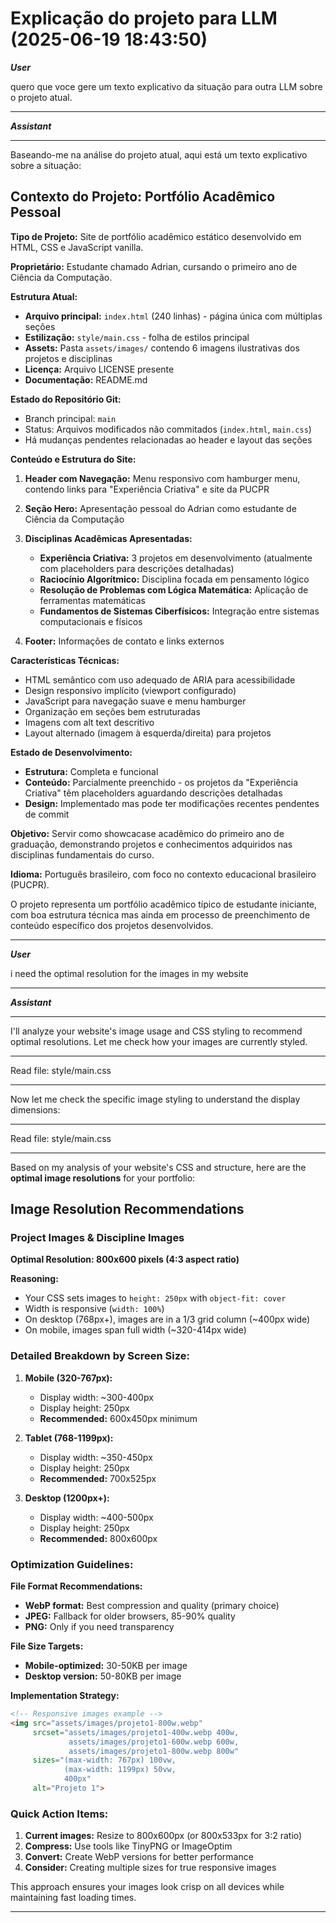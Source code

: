 <!-- Generated by SpecStory -->

# Explicação do projeto para LLM (2025-06-19 18:43:50)

_**User**_

quero que voce gere um texto explicativo da situação para outra LLM sobre o projeto atual.

---

_**Assistant**_



---

Baseando-me na análise do projeto atual, aqui está um texto explicativo sobre a situação:

## Contexto do Projeto: Portfólio Acadêmico Pessoal

**Tipo de Projeto:** Site de portfólio acadêmico estático desenvolvido em HTML, CSS e JavaScript vanilla.

**Proprietário:** Estudante chamado Adrian, cursando o primeiro ano de Ciência da Computação.

**Estrutura Atual:**
- **Arquivo principal:** `index.html` (240 linhas) - página única com múltiplas seções
- **Estilização:** `style/main.css` - folha de estilos principal
- **Assets:** Pasta `assets/images/` contendo 6 imagens ilustrativas dos projetos e disciplinas
- **Licença:** Arquivo LICENSE presente
- **Documentação:** README.md

**Estado do Repositório Git:**
- Branch principal: `main`
- Status: Arquivos modificados não commitados (`index.html`, `main.css`)
- Há mudanças pendentes relacionadas ao header e layout das seções

**Conteúdo e Estrutura do Site:**

1. **Header com Navegação:** Menu responsivo com hamburger menu, contendo links para "Experiência Criativa" e site da PUCPR

2. **Seção Hero:** Apresentação pessoal do Adrian como estudante de Ciência da Computação

3. **Disciplinas Acadêmicas Apresentadas:**
   - **Experiência Criativa:** 3 projetos em desenvolvimento (atualmente com placeholders para descrições detalhadas)
   - **Raciocínio Algorítmico:** Disciplina focada em pensamento lógico
   - **Resolução de Problemas com Lógica Matemática:** Aplicação de ferramentas matemáticas
   - **Fundamentos de Sistemas Ciberfísicos:** Integração entre sistemas computacionais e físicos

4. **Footer:** Informações de contato e links externos

**Características Técnicas:**
- HTML semântico com uso adequado de ARIA para acessibilidade
- Design responsivo implícito (viewport configurado)
- JavaScript para navegação suave e menu hamburger
- Organização em seções bem estruturadas
- Imagens com alt text descritivo
- Layout alternado (imagem à esquerda/direita) para projetos

**Estado de Desenvolvimento:**
- **Estrutura:** Completa e funcional
- **Conteúdo:** Parcialmente preenchido - os projetos da "Experiência Criativa" têm placeholders aguardando descrições detalhadas
- **Design:** Implementado mas pode ter modificações recentes pendentes de commit

**Objetivo:** Servir como showcacase acadêmico do primeiro ano de graduação, demonstrando projetos e conhecimentos adquiridos nas disciplinas fundamentais do curso.

**Idioma:** Português brasileiro, com foco no contexto educacional brasileiro (PUCPR).

O projeto representa um portfólio acadêmico típico de estudante iniciante, com boa estrutura técnica mas ainda em processo de preenchimento de conteúdo específico dos projetos desenvolvidos.

---

_**User**_

i need the optimal resolution for the images in my website

---

_**Assistant**_



---

I'll analyze your website's image usage and CSS styling to recommend optimal resolutions. Let me check how your images are currently styled.

---

Read file: style/main.css

---

Now let me check the specific image styling to understand the display dimensions:

---

Read file: style/main.css

---

Based on my analysis of your website's CSS and structure, here are the **optimal image resolutions** for your portfolio:

## Image Resolution Recommendations

### **Project Images & Discipline Images**
**Optimal Resolution: 800x600 pixels (4:3 aspect ratio)**

**Reasoning:**
- Your CSS sets images to `height: 250px` with `object-fit: cover`
- Width is responsive (`width: 100%`)
- On desktop (768px+), images are in a 1/3 grid column (~400px wide)
- On mobile, images span full width (~320-414px wide)

### **Detailed Breakdown by Screen Size:**

1. **Mobile (320-767px):**
   - Display width: ~300-400px
   - Display height: 250px
   - **Recommended:** 600x450px minimum

2. **Tablet (768-1199px):**
   - Display width: ~350-450px
   - Display height: 250px
   - **Recommended:** 700x525px

3. **Desktop (1200px+):**
   - Display width: ~400-500px
   - Display height: 250px
   - **Recommended:** 800x600px

### **Optimization Guidelines:**

**File Format Recommendations:**
- **WebP format:** Best compression and quality (primary choice)
- **JPEG:** Fallback for older browsers, 85-90% quality
- **PNG:** Only if you need transparency

**File Size Targets:**
- **Mobile-optimized:** 30-50KB per image
- **Desktop version:** 50-80KB per image

**Implementation Strategy:**
```html
<!-- Responsive images example -->
<img src="assets/images/projeto1-800w.webp" 
     srcset="assets/images/projeto1-400w.webp 400w,
             assets/images/projeto1-600w.webp 600w,
             assets/images/projeto1-800w.webp 800w"
     sizes="(max-width: 767px) 100vw, 
            (max-width: 1199px) 50vw, 
            400px"
     alt="Projeto 1">
```

### **Quick Action Items:**
1. **Current images:** Resize to 800x600px (or 800x533px for 3:2 ratio)
2. **Compress:** Use tools like TinyPNG or ImageOptim
3. **Convert:** Create WebP versions for better performance
4. **Consider:** Creating multiple sizes for true responsive images

This approach ensures your images look crisp on all devices while maintaining fast loading times.

---

